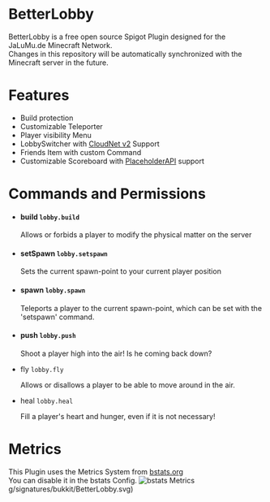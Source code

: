 
# BetterLobby  
BetterLobby is a free open source Spigot Plugin designed for the JaLuMu.de Minecraft Network.  
Changes in this repository will be automatically synchronized with the Minecraft server in the future.
# Features

 - Build protection
 - Customizable Teleporter
 - Player visibility Menu
 - LobbySwitcher with [CloudNet v2](https://github.com/CloudNetService/CloudNet) Support
 - Friends Item with custom Command
 - Customizable Scoreboard with [PlaceholderAPI](https://www.spigotmc.org/resources/placeholderapi.6245/) support
# Commands and Permissions
 - #### build `lobby.build`
 
    Allows or forbids a player to modify the physical matter on the server
 
 - #### setSpawn `lobby.setspawn`
 
    Sets the current spawn-point to your current player position
 
 - #### spawn `lobby.spawn`
 
    Teleports a player to the current spawn-point, which can be set with the 'setspawn' command. 
 
 - #### push `lobby.push`
 
    Shoot a player high into the air! Is he coming back down?
 
 - fly `lobby.fly`
 
    Allows or disallows a player to be able to move around in the air.
 
 - heal `lobby.heal`
 
    Fill a player's heart and hunger, even if it is not necessary!

# Metrics  
This Plugin uses the Metrics System from [bstats.org](https://bstats.org/)  
 You can disable it in the bstats Config.
![bstats Metrics](https://bstats.org/signatures/bukkit/BetterLobby.svg)
g/signatures/bukkit/BetterLobby.svg)